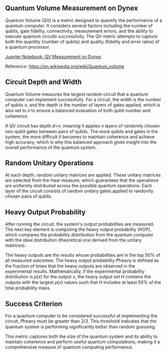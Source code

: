 ## Quantum Volume Measurement on Dynex
Quantum Volume (QV) is a metric designed to quantify the performance of a quantum computer. It considers several factors including the number of qubits, gate fidelity, connectivity, measurement errors, and the ability to execute quantum circuits successfully. The QV metric attempts to capture both the quantity (number of qubits) and quality (fidelity and error rates) of a quantum processor.

[Jupyter Notebook: QV Measurement on Dynex](https://github.com/dynexcoin/DynexSDK/blob/main/QV/QuantumVolume.ipynb)

Reference: https://en.wikipedia.org/wiki/Quantum_volume

## Circuit Depth and Width
Quantum Volume measures the largest random circuit that a quantum computer can implement successfully. For a circuit, the width is the number of qubits 𝑛, and the depth is the number of layers of gates applied, which is also set to 𝑛 to ensure a balanced evaluation of both qubit number and coherence.

A QV circuit has depth 𝑑=𝑛, meaning it applies 𝑛 layers of randomly chosen two-qubit gates between pairs of qubits. The more qubits and gates in the system, the more difficult it becomes to maintain coherence and achieve high accuracy, which is why this balanced approach gives insight into the overall performance of the quantum system.

## Random Unitary Operations
At each depth, random unitary matrices are applied. These unitary matrices are selected from the Haar measure, which guarantees that the operations are uniformly distributed across the possible quantum operations. Each layer of the circuit consists of random unitary gates applied to randomly chosen pairs of qubits.

## Heavy Output Probability
After running the circuit, the system's output probabilities are measured. The next key element is computing the heavy output probability (HOP), which compares the probability distribution from the quantum computer with the ideal distribution (theoretical one derived from the unitary matrices).

The heavy outputs are the results whose probabilities are in the top 50% of all measured outcomes. The heavy output probability 𝑃heavy is defined as the fraction of times that the heavy outputs are observed in the experimental results. Mathematically, if the experimental probability distribution is 𝑝(𝑥) for the output 𝑥, the heavy output set 𝐻 contains the outputs with the largest 𝑝(𝑥) values such that 𝐻 includes at least 50% of the total probability mass.

## Success Criterion
For a quantum computer to be considered successful at implementing the circuit, 𝑃heavy must be greater than 2/3. This threshold indicates that the quantum system is performing significantly better than random guessing.

This metric captures both the size of the quantum system and its ability to maintain coherence and perform useful quantum computations, making it a comprehensive measure of quantum computing performance.
